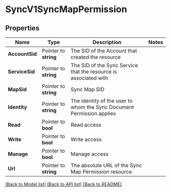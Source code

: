 # SyncV1SyncMapPermission

## Properties

Name | Type | Description | Notes
------------ | ------------- | ------------- | -------------
**AccountSid** | Pointer to **string** | The SID of the Account that created the resource |
**ServiceSid** | Pointer to **string** | The SID of the Sync Service that the resource is associated with |
**MapSid** | Pointer to **string** | Sync Map SID |
**Identity** | Pointer to **string** | The identity of the user to whom the Sync Document Permission applies |
**Read** | Pointer to **bool** | Read access |
**Write** | Pointer to **bool** | Write access |
**Manage** | Pointer to **bool** | Manage access |
**Url** | Pointer to **string** | The absolute URL of the Sync Map Permission resource |

[[Back to Model list]](../README.md#documentation-for-models) [[Back to API list]](../README.md#documentation-for-api-endpoints) [[Back to README]](../README.md)


